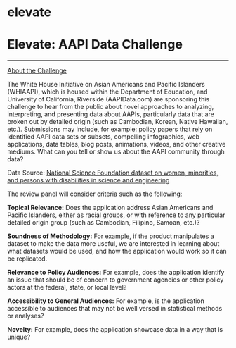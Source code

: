 # elevate

# Elevate: AAPI Data Challenge 
___

[About the Challenge](http://sites.ed.gov/aapi/elevate-aapi-data-challenge/)

The White House Initiative on Asian Americans and Pacific Islanders (WHIAAPI), which is housed within the Department of Education, and University of California, Riverside (AAPIData.com) are sponsoring this challenge to hear from the public about novel approaches to analyzing, interpreting, and presenting data about AAPIs, particularly data that are broken out by detailed origin (such as Cambodian, Korean, Native Hawaiian, etc.).  Submissions may include, for example: policy papers that rely on identified AAPI data sets or subsets, compelling infographics, web applications, data tables, blog posts, animations, videos, and other creative mediums. What can you tell or show us about the AAPI community through data?

Data Source:
[National Science Foundation dataset on women, minorities, and persons with disabilities in science and engineering](http://1.usa.gov/19pfJSl)

The review panel will consider criteria such as the following:


__Topical Relevance:__ 
Does the application address Asian Americans and Pacific Islanders, either as racial groups, or with reference to any particular detailed origin group (such as Cambodian, Filipino, Samoan, etc.)?

__Soundness of Methodology:__ 
For example, if the product manipulates a dataset to make the data more useful, we are interested in learning about what datasets would be used, and how the application would work so it can be replicated.

__Relevance to Policy Audiences:__ 
For example, does the application identify an issue that should be of concern to government agencies or other policy actors at the federal, state, or local level?

__Accessibility to General Audiences:__ 
For example, is the application accessible to audiences that may not be well versed in statistical methods or analyses?

__Novelty:__
For example, does the application showcase data in a way that is unique?
